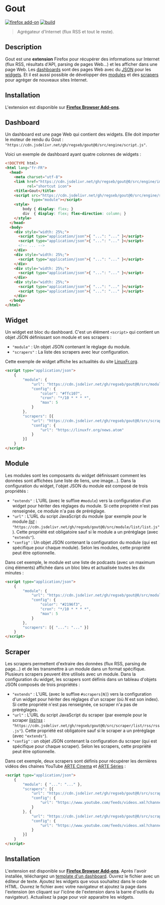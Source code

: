 # Gout

[![firefox add-on][img-firefox_add-on]][link-firefox_add-on]
[![build][img-build]][link-build]

> Agrégateur d'Internet (flux RSS et tout le reste).

## Description

Gout est une **extension** Firefox pour récupérer des informations sur Internet
(flux RSS, résultats d'API, parsing de pages Web...) et les afficher dans une
page Web. Les [dashboards](#Dashboard) sont des pages Web avec du
[JSON](https://www.json.org/json-fr.html "JavaScript Object Notation") pour les
[widgets](#Widget). Et il est aussi possible de développer des
[modules](#Module) et des [scrapers](#Scraper) pour agréger de nouveaux sites
Internet.

## Installation

L'extension est disponible sur
[**Firefox Browser Add-ons**][link-firefox_add-on].

## Dashboard

Un dashboard est une page Web qui contient des widgets. Elle doit importer le
moteur de rendu du Gout :
`"https://cdn.jsdelivr.net/gh/regseb/gout@0/src/engine/script.js"`.

Voici un exemple de dashboard ayant quatre colonnes de widgets :

```HTML
<!DOCTYPE html>
<html lang="fr-FR">
  <head>
    <meta charset="utf-8">
    <link href="https://cdn.jsdelivr.net/gh/regseb/gout@0/src/engine/img/icon.svg"
          rel="shortcut icon">
    <title>Gout</title>
    <script src="https://cdn.jsdelivr.net/gh/regseb/gout@0/src/engine/script.js"
            type="module"></script>
    <style>
        body { display: flex; }
        div  { display: flex; flex-direction: column; }
    </style>
  </head>
  <body>
    <div style="width: 25%;">
      <script type="application/json">{ "...": "..." }</script>
      <script type="application/json">{ "...": "..." }</script>
      <!-- ... -->
    </div>
    <div style="width: 25%;">
      <script type="application/json">{ "...": "..." }</script>
    </div>
    <div style="width: 25%;">
      <script type="application/json">{ "...": "..." }</script>
    </div>
    <div style="width: 25%;">
      <script type="application/json">{ "...": "..." }</script>
      <script type="application/json">{ "...": "..." }</script>
    </div>
  </body>
</html>
```

## Widget

Un widget est bloc du dashboard. C'est un élément `<script>` qui contient un
objet JSON définissant son module et ses scrapers :

- `"module"` : Un objet JSON contenant le règlage du module.
- `"scrapers"` : La liste des scrapers avec leur configuration.

Cette exemple de widget affiche les actualités du site
[LinuxFr.org](https://linuxfr.org/).

```HTML
<script type="application/json">
    {
        "module": {
            "url": "https://cdn.jsdelivr.net/gh/regseb/gout@0/src/module/list/list.js",
            "config": {
                "color": "#ffc107",
                "cron": "*/10 * * * *",
                "max": 5
            }
        },
        "scrapers": [{
            "url": "https://cdn.jsdelivr.net/gh/regseb/gout@0/src/scraper/list/rss/rss.js",
            "config": {
                "url": "https://linuxfr.org/news.atom"
            }
        }]
    }
</script>
```

## Module

Les modules sont les composants du widget définissant comment les données sont
affichées (une liste de liens, une image...). Dans la configuration du widget,
l'objet JSON du module est composé de trois propriétés :

- `"extends"` : L'URL (avec le suffixe `#module`) vers la configuration d'un
  widget pour hériter des réglages du module. Si cette propriété n'est pas
  renseignée, ce module n'a pas de préréglage.
- `"url"` : L'URL du script JavaScript du module (par exemple pour le module
  [_list_](https://github.com/regseb/gout/tree/HEAD/src/module/list#readme) :
  `"https://cdn.jsdelivr.net/gh/regseb/gout@0/src/module/list/list.js"`). Cette
  propriété est obligatoire sauf si le module a un préréglage (avec
  `"extends"`).
- `"config"` : Un objet JSON contenant la configuration du module (qui est
  spécifique pour chaque module). Selon les modules, cette propriété peut être
  optionnelle.

Dans cet exemple, le module est une liste de podcasts (avec un maximum cinq
éléments) affichée dans un bloc bleu et actualisée toutes les dix minutes :

```HTML
<script type="application/json">
    {
        "module": {
            "url": "https://cdn.jsdelivr.net/gh/regseb/gout@0/src/module/list/list.js",
            "config": {
                "color": "#2196f3",
                "cron": "*/10 * * * *",
                "max": 5
            }
        },
        "scrapers": [{ "...": "..." }]
    }
</script>
```

## Scraper

Les scrapers permettent d'extraire des données (flux RSS, parsing de page...) et
de les transmettre à un module dans un format spécifique. Plusieurs scrapers
peuvent être utilisés avec un module. Dans la configuration du widget, les
scrapers sont définis dans un tableau d'objets JSON composés de trois
propriétés :

- `"extends"` : L'URL (avec le suffixe `#scrapers[N]`) vers la configuration
  d'un widget pour hériter des réglages d'un scraper (où _N_ est son index). Si
  cette propriété n'est pas renseignée, ce scraper n'a pas de préréglages.
- `"url"` : L'URL du script JavaScript du scraper (par exemple pour le scraper
  [_list/rss_](https://github.com/regseb/gout/tree/HEAD/src/scraper/list/rss#readme)
  : `"https://cdn.jsdelivr.net/gh/regseb/gout@0/src/scraper/list/rss/rss.js"`).
  Cette propriété est obligatoire sauf si le scraper a un préréglage (avec
  `"extends"`).
- `"config"` : un objet JSON contenant la configuration du scraper (qui est
  spécifique pour chaque scraper). Selon les scrapers, cette propriété peut être
  optionnelle.

Dans cet exemple, deux scrapers sont définis pour récupérer les dernières vidéos
des chaines YouTube [ARTE Cinema](https://www.youtube.com/c/ARTECinemafrance) et
[ARTE Séries](https://www.youtube.com/c/ARTES%C3%A9ries) :

```HTML
<script type="application/json">
    {
        "module": { "...": "..." },
        "scrapers": [{
            "url": "https://cdn.jsdelivr.net/gh/regseb/gout@0/src/scraper/list/rss/rss.js",
            "config": {
                "url": "https://www.youtube.com/feeds/videos.xml?channel_id=UClo03hULFynpoX3w1Jv7fhw",
            }
        }, {
            "url": "https://cdn.jsdelivr.net/gh/regseb/gout@0/src/scraper/list/rss/rss.js",
            "config": {
                "url": "https://www.youtube.com/feeds/videos.xml?channel_id=UCzaf-8cAEiXfynukcmV5MXw"
            }
        }]
    }
</script>
```

## Installation

L'extension est disponible sur [**Firefox Browser
Add-ons**][link-firefox_add-on]. Après l'avoir installée, téléchargez un
[template d'un
dashboard](https://github.com/regseb/gout/tree/HEAD/src/template/dashboard).
Ouvrez le fichier avec un éditeur de texte. Ajoutez les widgets que vous
souhaitez dans le code HTML. Ouvrez le fichier avec votre navigateur et ajoutez
la page dans l'extension (en cliquant sur l'icône de l'extension dans la barre
d'outils du navigateur). Actualisez la page pour voir apparaitre les widgets.

[img-firefox_add-on]:https://img.shields.io/amo/v/gout.svg?label=add-on&logo=firefox-browser&logoColor=white
[img-build]:https://img.shields.io/github/workflow/status/regseb/gout/CI

[link-firefox_add-on]:https://addons.mozilla.org/addon/gout/
[link-build]:https://github.com/regseb/gout/actions/workflows/ci.yml?query=branch%3Amain
